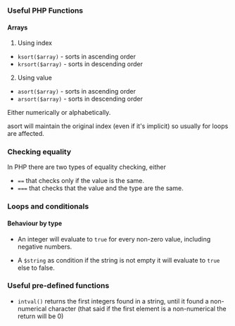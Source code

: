 ### Useful PHP Functions

#### Arrays

1. Using index

- `ksort($array)` - sorts in ascending order
- `krsort($array)` - sorts in descending order

2. Using value

- `asort($array)` - sorts in ascending order
- `arsort($array)` - sorts in descending order

Either numerically or alphabetically.

asort will maintain the original index (even if it's implicit) so usually for loops are affected.



### Checking equality

In PHP there are two types of equality checking, either

- `==` that checks only if the value is the same.
- `===` that checks that the value and the type are the same.

### Loops and conditionals 

#### Behaviour by type

- An integer will evaluate to `true` for every non-zero value, including negative numbers.

- A `$string` as condition if the string is not empty it will evaluate to `true` else to false.


### Useful pre-defined functions

- `intval()` returns the first integers found in a string, until it found a non-numerical character (that said if the first element is a non-numerical the return will be 0)

